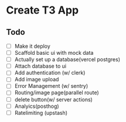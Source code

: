 # Create T3 App

## Todo 
- [ ] Make it deploy
- [ ] Scaffold basic ui with mock data
- [ ] Actually set up a database(vercel postgres)
- [ ] Attach database to ui
- [ ] Add authentication (w/ clerk)
- [ ] Add image upload 
- [ ] Error Management (w/ sentry)
- [ ] Routing/image page(parallel route)
- [ ] delete button(w/ server actions)
- [ ] Analyics(posthog)
- [ ] Ratelimiting (upstash)